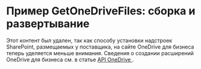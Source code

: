 
# Пример GetOneDriveFiles: сборка и развертывание

Этот контент был удален, так как способу установки надстроек SharePoint, размещаемых у поставщика, на сайте OneDrive для бизнеса теперь уделяется меньше внимания. Сведения о создании расширений OneDrive для бизнеса см. в статье  [API OneDrive ](https://dev.onedrive.com/).




